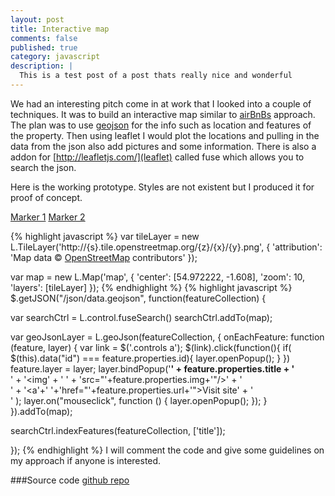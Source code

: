 ```yaml
---
layout: post
title: Interactive map
comments: false
published: true
category: javascript
description: |
  This is a test post of a post thats really nice and wonderful
---
```


We had an interesting pitch come in at work that I looked into a couple of techniques. It was to build an interactive map similar to [airBnBs](https://www.airbnb.co.uk/things-to-do/new-york) approach.
The plan was to use [geojson](http://geojson.org/) for the info such as location and features of the property. Then using leaflet I would plot the locations and pulling in the data from the json also add pictures and some information. There is also a addon for [http://leafletjs.com/](leaflet) called fuse which allows you to search the json.

Here is the working prototype. Styles are not existent but I produced it for proof of concept.

<div class="controls">
  <a id="marker1" href="#" data-id="marker1">Marker 1</a>
  <a id="marker2" href="#" data-id="marker2">Marker 2</a>
</div>
<div id="map"></div>

{% highlight javascript %}
  var tileLayer = new L.TileLayer('http://{s}.tile.openstreetmap.org/{z}/{x}/{y}.png', {
    'attribution': 'Map data © <a href="http://openstreetmap.org">OpenStreetMap</a> contributors'
  });

  var map = new L.Map('map', {
    'center': [54.972222, -1.608],
    'zoom': 10,
    'layers': [tileLayer]
  });
{% endhighlight %}
{% highlight javascript %}
  $.getJSON("/json/data.geojson", function(featureCollection) {

  var searchCtrl = L.control.fuseSearch()
  searchCtrl.addTo(map);

  var geoJsonLayer = L.geoJson(featureCollection, {
      onEachFeature: function (feature, layer) {
        var link = $('.controls a');
          $(link).click(function(){
            if( $(this).data("id") === feature.properties.id){
              layer.openPopup();
            }
        })
        feature.layer = layer;
        layer.bindPopup('<b>' + feature.properties.title + '</b><br>'
                          + '<img' + ' ' + 'src="'+feature.properties.img+'"/>' + '<br>'
                          + '<a'+' '+'href="'+feature.properties.url+'">Visit site</a>' + '<br>'
                    );
        layer.on("mouseclick", function () {
          layer.openPopup();
        });
      }
  }).addTo(map);

  searchCtrl.indexFeatures(featureCollection, ['title']);

  });
{% endhighlight %}
I will comment the code and give some guidelines on my approach if anyone is interested.

###Source code
[github repo](https://github.com/willforsyth/maps)
